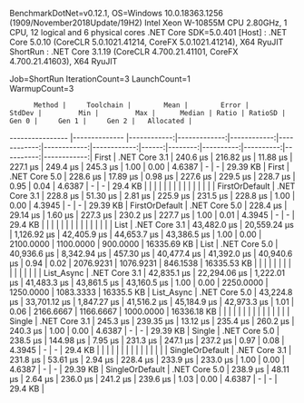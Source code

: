 
BenchmarkDotNet=v0.12.1, OS=Windows 10.0.18363.1256 (1909/November2018Update/19H2)
Intel Xeon W-10855M CPU 2.80GHz, 1 CPU, 12 logical and 6 physical cores
.NET Core SDK=5.0.401
  [Host]   : .NET Core 5.0.10 (CoreCLR 5.0.1021.41214, CoreFX 5.0.1021.41214), X64 RyuJIT
  ShortRun : .NET Core 3.1.19 (CoreCLR 4.700.21.41101, CoreFX 4.700.21.41603), X64 RyuJIT

Job=ShortRun  IterationCount=3  LaunchCount=1  
WarmupCount=3  

          Method |     Toolchain |        Mean |        Error |      StdDev |         Min |         Max |      Median | Ratio | RatioSD |     Gen 0 |     Gen 1 |     Gen 2 |   Allocated |
---------------- |-------------- |------------:|-------------:|------------:|------------:|------------:|------------:|------:|--------:|----------:|----------:|----------:|------------:|
           First | .NET Core 3.1 |    240.6 μs |    216.82 μs |    11.88 μs |    227.1 μs |    249.4 μs |    245.3 μs |  1.00 |    0.00 |    4.6387 |         - |         - |    29.39 KB |
           First | .NET Core 5.0 |    228.6 μs |     17.89 μs |     0.98 μs |    227.6 μs |    229.5 μs |    228.7 μs |  0.95 |    0.04 |    4.6387 |         - |         - |     29.4 KB |
                 |               |             |              |             |             |             |             |       |         |           |           |           |             |
  FirstOrDefault | .NET Core 3.1 |    228.8 μs |     51.30 μs |     2.81 μs |    225.9 μs |    231.5 μs |    228.8 μs |  1.00 |    0.00 |    4.3945 |         - |         - |    29.39 KB |
  FirstOrDefault | .NET Core 5.0 |    228.4 μs |     29.14 μs |     1.60 μs |    227.3 μs |    230.2 μs |    227.7 μs |  1.00 |    0.01 |    4.3945 |         - |         - |     29.4 KB |
                 |               |             |              |             |             |             |             |       |         |           |           |           |             |
            List | .NET Core 3.1 | 43,482.0 μs | 20,559.24 μs | 1,126.92 μs | 42,405.9 μs | 44,653.7 μs | 43,386.5 μs |  1.00 |    0.00 | 2100.0000 | 1100.0000 |  900.0000 | 16335.69 KB |
            List | .NET Core 5.0 | 40,936.6 μs |  8,342.94 μs |   457.30 μs | 40,477.4 μs | 41,392.0 μs | 40,940.6 μs |  0.94 |    0.02 | 2076.9231 | 1076.9231 |  846.1538 | 16335.53 KB |
                 |               |             |              |             |             |             |             |       |         |           |           |           |             |
      List_Async | .NET Core 3.1 | 42,835.1 μs | 22,294.06 μs | 1,222.01 μs | 41,483.3 μs | 43,861.5 μs | 43,160.5 μs |  1.00 |    0.00 | 2250.0000 | 1250.0000 | 1083.3333 |  16335.5 KB |
      List_Async | .NET Core 5.0 | 43,224.8 μs | 33,701.12 μs | 1,847.27 μs | 41,516.2 μs | 45,184.9 μs | 42,973.3 μs |  1.01 |    0.06 | 2166.6667 | 1166.6667 | 1000.0000 | 16336.18 KB |
                 |               |             |              |             |             |             |             |       |         |           |           |           |             |
          Single | .NET Core 3.1 |    245.3 μs |    239.35 μs |    13.12 μs |    235.4 μs |    260.2 μs |    240.3 μs |  1.00 |    0.00 |    4.6387 |         - |         - |    29.39 KB |
          Single | .NET Core 5.0 |    238.5 μs |    144.98 μs |     7.95 μs |    231.3 μs |    247.1 μs |    237.2 μs |  0.97 |    0.08 |    4.3945 |         - |         - |     29.4 KB |
                 |               |             |              |             |             |             |             |       |         |           |           |           |             |
 SingleOrDefault | .NET Core 3.1 |    231.8 μs |     53.61 μs |     2.94 μs |    228.4 μs |    233.9 μs |    233.0 μs |  1.00 |    0.00 |    4.6387 |         - |         - |    29.39 KB |
 SingleOrDefault | .NET Core 5.0 |    238.9 μs |     48.11 μs |     2.64 μs |    236.0 μs |    241.2 μs |    239.6 μs |  1.03 |    0.00 |    4.6387 |         - |         - |     29.4 KB |
